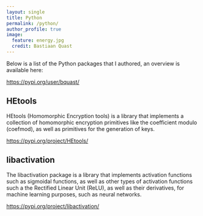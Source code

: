 ```yaml
---
layout: single
title: Python
permalink: /python/
author_profile: true
image:
  feature: energy.jpg
  credit: Bastiaan Quast
---
```


Below is a list of the Python packages that I authored, an overview is available here:

<https://pypi.org/user/bquast/>

## HEtools

HEtools (Homomorphic Encryption tools) is a library that implements a collection of homomorphic encryption primitives like the coefficient modulo (coefmod), as well as primitives for the generation of keys.

<https://pypi.org/project/HEtools/>

## libactivation
The libactivation package is a library that implements activation functions such as sigmoidal functions, as well as other types of activation functions such a the Rectified Linear Unit (ReLU), as well as their derivatives, for machine learning purposes, such as neural networks.

<https://pypi.org/project/libactivation/>
